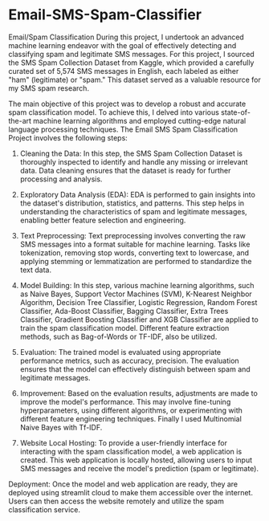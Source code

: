 # Email-SMS-Spam-Classifier
Email/Spam Classification
During this project, I undertook an advanced machine learning endeavor with the goal of effectively detecting and classifying spam and legitimate SMS messages. For this project, I sourced the SMS Spam Collection Dataset from Kaggle, which provided a carefully curated set of 5,574 SMS messages in English, each labeled as either "ham" (legitimate) or "spam." This dataset served as a valuable resource for my SMS spam research.

The main objective of this project was to develop a robust and accurate spam classification model. To achieve this, I delved into various state-of-the-art machine learning algorithms and employed cutting-edge natural language processing techniques.
The Email SMS Spam Classification Project involves the following steps:

1. Cleaning the Data: In this step, the SMS Spam Collection Dataset is thoroughly inspected to identify and handle any missing or irrelevant data. Data cleaning ensures that the dataset is ready for further processing and analysis.

2. Exploratory Data Analysis (EDA): EDA is performed to gain insights into the dataset's distribution, statistics, and patterns. This step helps in understanding the characteristics of spam and legitimate messages, enabling better feature selection and engineering.

3. Text Preprocessing: Text preprocessing involves converting the raw SMS messages into a format suitable for machine learning. Tasks like tokenization, removing stop words, converting text to lowercase, and applying stemming or lemmatization are performed to standardize the text data.

4. Model Building: In this step, various machine learning algorithms, such as Naive Bayes, Support Vector Machines (SVM), K-Nearest Neighbor Algorithm, Decision Tree Classifier, Logistic Regression, Random Forest Classifier, Ada-Boost Classifier, Bagging Classifier, Extra Trees Classifier, Gradient Boosting Classifier and XGB Classifier  are applied to train the spam classification model. Different feature extraction methods, such as Bag-of-Words or TF-IDF, also be utilized. 

5. Evaluation: The trained model is evaluated using appropriate performance metrics, such as accuracy, precision. The evaluation ensures that the model can effectively distinguish between spam and legitimate messages.

6. Improvement: Based on the evaluation results, adjustments are made to improve the model's performance. This may involve fine-tuning hyperparameters, using different algorithms, or experimenting with different feature engineering techniques. Finally I used Multinomial Naive Bayes with Tf-IDF.

7. Website Local Hosting: To provide a user-friendly interface for interacting with the spam classification model, a web application is created. This web application is locally hosted, allowing users to input SMS messages and receive the model's prediction (spam or legitimate).

Deployment: Once the model and web application are ready, they are deployed using streamlit cloud to make them accessible over the internet. Users can then access the website remotely and utilize the spam classification service.
